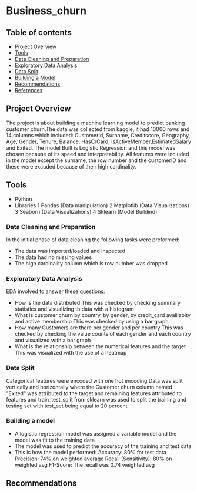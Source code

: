 # Business_churn

## Table of contents

- [Project Overview](#project-overview)
- [Tools](#tools)
- [Data Cleaning and Preparation](#data-cleaning-and-preparation)
- [Exploratory Data Analysis](#exploratory-data-analysis)
- [Data Split](#data-split)
- [Building a Model](#building-a-model)
- [Recommendations](#recommendation)
- [References](#references)
## Project Overview
The project is about building a machine learning model to predict banking customer churn.The data was collected from kaggle, it had 10000 rows and 14 columns which included: CustomerId, Surname, Creditscore, Geography, Age, Gender, Tenure, Balance, HasCrCard, IsActiveMember,EstimatedSalary and Exited. The model Built is Logistic Regression and this model was chosen because of its speed and interpretability. All features were included in the model except the surname, the row number and the customerID and these were excuded because of their high cardinality.


## Tools

- Python
- Libraries
  1 Pandas (Data manipulation)
  2 Matplotlib (Data Visualizations)
  3 Seaborn (Data Visualizations)
  4 Sklearn (Model Buildind)
  


### Data Cleaning and Preparation

In the initial phase of data cleaning the following tasks were preformed:
- The data was imported/loaded and inspected 
- The data had no missing values 
- The high cardinality column which is row number was dropped

### Exploratory Data Analysis

EDA involved to answer these questions:

- How is the data distributed
   This was checked by checking summary statistics and visualizing th data with a histogram
- What is customer churn by country, by gender, by credit_card avalilabity and active membership
   This was checked by using a bar graph
- How many Customers are there per gender and per country
  This was checked by checking the value counts of each gender and each country and visualized with a bar graph
- What is the relationship between the numerical features and the target
   This was visualized with the use of a heatmap

### Data Split

Categorical features were encoded with one hot encoding
Data was split vertically and horizontally where the Customer churn column named "Exited" was attributed to the target and remaining features attributed to features
and train_test_split from sklearn was used to split the training and testing set with test_set being equal to 20 percent


### Building a model

- A logistic regression model was assigned a variable model and the model was fit to the training data
- The model was used to predict the accuracy of the training and test data
- This is how the model performed:
   Accuracy: 80% for test data
   Precision: 74% on weighted average
   Recall (Sensitivity): 80% on weighted avg
   F1-Score: The recall was 0.74 weighted avg
  

## Recommendations
